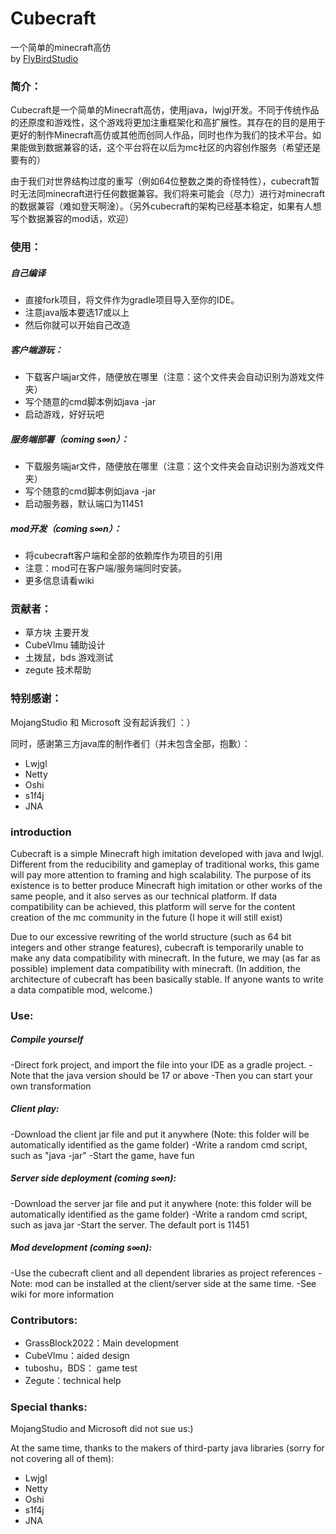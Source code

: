 # Cubecraft
一个简单的minecraft高仿  
by [FlyBirdStudio](http://sunrisestudio.top)

### 简介：
Cubecraft是一个简单的Minecraft高仿，使用java，lwjgl开发。不同于传统作品的还原度和游戏性，这个游戏将更加注重框架化和高扩展性。其存在的目的是用于更好的制作Minecraft高仿或其他而创同人作品，同时也作为我们的技术平台。如果能做到数据兼容的话，这个平台将在以后为mc社区的内容创作服务（希望还是要有的）
    
由于我们对世界结构过度的重写（例如64位整数之类的奇怪特性），cubecraft暂时无法同minecraft进行任何数据兼容。我们将来可能会（尽力）进行对minecraft的数据兼容（难如登天啊淦）。（另外cubecraft的架构已经基本稳定，如果有人想写个数据兼容的mod话，欢迎）

### 使用：
##### 自己编译
- 直接fork项目，将文件作为gradle项目导入至你的IDE。
- 注意java版本要选17或以上
- 然后你就可以开始自己改造
##### 客户端游玩：
- 下载客户端jar文件，随便放在哪里（注意：这个文件夹会自动识别为游戏文件夹）
- 写个随意的cmd脚本例如java -jar
- 启动游戏，好好玩吧
##### 服务端部署（coming s∞n）：
- 下载服务端jar文件，随便放在哪里（注意：这个文件夹会自动识别为游戏文件夹）
- 写个随意的cmd脚本例如java -jar
- 启动服务器，默认端口为11451
##### mod开发（coming s∞n）：
- 将cubecraft客户端和全部的依赖库作为项目的引用
- 注意：mod可在客户端/服务端同时安装。
- 更多信息请看wiki

### 贡献者：
- 草方块 主要开发
- CubeVlmu 辅助设计
- 土拨鼠，bds 游戏测试
- zegute 技术帮助

### 特别感谢：
MojangStudio 和 Microsoft 没有起诉我们 ：）

同时，感谢第三方java库的制作者们（并未包含全部，抱歉）：
- Lwjgl
- Netty
- Oshi
- s1f4j
- JNA

### introduction
Cubecraft is a simple Minecraft high imitation developed with java and lwjgl. Different from the reducibility and gameplay of traditional works, this game will pay more attention to framing and high scalability. The purpose of its existence is to better produce Minecraft high imitation or other works of the same people, and it also serves as our technical platform. If data compatibility can be achieved, this platform will serve for the content creation of the mc community in the future (I hope it will still exist)


Due to our excessive rewriting of the world structure (such as 64 bit integers and other strange features), cubecraft is temporarily unable to make any data compatibility with minecraft. In the future, we may (as far as possible) implement data compatibility with minecraft. (In addition, the architecture of cubecraft has been basically stable. If anyone wants to write a data compatible mod, welcome.)

### Use:
##### Compile yourself
-Direct fork project, and import the file into your IDE as a gradle project.
-Note that the java version should be 17 or above
-Then you can start your own transformation
##### Client play:
-Download the client jar file and put it anywhere (Note: this folder will be automatically identified as the game folder)
-Write a random cmd script, such as "java -jar"
-Start the game, have fun
##### Server side deployment (coming s∞n):
-Download the server jar file and put it anywhere (note: this folder will be automatically identified as the game folder)
-Write a random cmd script, such as java jar
-Start the server. The default port is 11451
##### Mod development (coming s∞n):
-Use the cubecraft client and all dependent libraries as project references
-Note: mod can be installed at the client/server side at the same time.
-See wiki for more information

### Contributors:
- GrassBlock2022：Main development
- CubeVlmu：aided design
- tuboshu，BDS： game test
- Zegute：technical help

### Special thanks:
MojangStudio and Microsoft did not sue us:)

At the same time, thanks to the makers of third-party java libraries (sorry for not covering all of them):
- Lwjgl
- Netty
- Oshi
- s1f4j
- JNA




